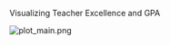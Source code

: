 Visualizing Teacher Excellence and GPA

![plot_main.png](https://raw.githubusercontent.com/mryu-uiuc/Data-Driven-Discovery-of-Teacher-Excellence-and-GPA/master/plot_main.PNG)

